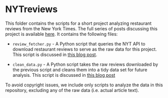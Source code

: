 # NYTreviews

This folder contains the scripts for a short project analyzing restaurant reviews from the New York Times. The full series of posts discussing this project is available [here](http://www.josephthurman.com/tag/ny-times.html). It contains the following files:

* `review_fetcher.py` - A Python script that queries the NYT API to download restaurant reviews to serve as the raw data for this project.  This script is discussed in [this blog post](http://www.josephthurman.com/nytreviews1.html).

* `clean_data.py` - A Python script takes the raw reviews downloaded by the previous script and cleans them into a tidy data set for future analysis.  This script is discussed in [this blog post](http://www.josephthurman.com/nytreviews2.html)

To avoid copyright issues, we include only scripts to analyze the data in this repository, excluding any of the raw data (i.e. actual article text).

